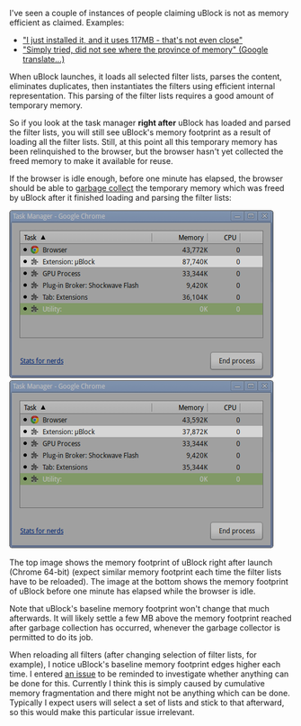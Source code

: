 I've seen a couple of instances of people claiming uBlock is not as memory efficient as claimed. Examples:

- ["I just installed it, and it uses 117MB - that's not even close"](http://www.reddit.com/r/chrome/comments/2cpogs/fast_and_light_ad_blocker_for_chrome_%C2%B5block/cjhutwz)
- ["Simply tried, did not see where the province of memory" (Google translate...)](http://bbs.kafan.cn/thread-1762885-1-1.html#pid32323303)

When uBlock launches, it loads all selected filter lists, parses the content, eliminates duplicates, then instantiates the filters using efficient internal representation. This parsing of the filter lists requires a good amount of temporary memory.

So if you look at the task manager **right after** uBlock has loaded and parsed the filter lists, you will still see uBlock's memory footprint as a result of loading all the filter lists. Still, at this point all this temporary memory has been relinquished to the browser, but the browser hasn't yet collected the freed memory to make it available for reuse.

If the browser is idle enough, before one minute has elapsed, the browser should be able to [garbage collect](http://en.wikipedia.org/wiki/Garbage_collection_(computer_science)) the temporary memory which was freed by uBlock after it finished loading and parsing the filter lists:

![uBlock's memory footprint](https://raw.githubusercontent.com/gorhill/uBlock/master/doc/img/mem-footprint-at-launch-time.png)

The top image shows the memory footprint of uBlock right after launch (Chrome 64-bit) (expect similar memory footprint each time the filter lists have to be reloaded). The image at the bottom shows the memory footprint of uBlock before one minute has elapsed while the browser is idle.

Note that uBlock's baseline memory footprint won't change that much afterwards. It will likely settle a few MB above the memory footprint reached after garbage collection has occurred, whenever the garbage collector is permitted to do its job.

When reloading all filters (after changing selection of filter lists, for example), I notice uBlock's baseline memory footprint edges higher each time. I entered [an issue](https://github.com/gorhill/uBlock/issues/22) to be reminded to investigate whether anything can be done for this. Currently I think this is simply caused by cumulative memory fragmentation and there might not be anything which can be done. Typically I expect users will select a set of lists and stick to that afterward, so this would make this particular issue irrelevant.